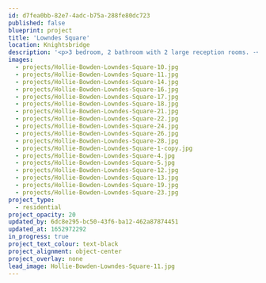 ```yaml
---
id: d7fea0bb-82e7-4adc-b75a-288fe80dc723
published: false
blueprint: project
title: 'Lowndes Square'
location: Knightsbridge
description: '<p>3 bedroom, 2 bathroom with 2 large reception rooms. -<em> completing Spring 2021</em></p>'
images:
  - projects/Hollie-Bowden-Lowndes-Square-10.jpg
  - projects/Hollie-Bowden-Lowndes-Square-11.jpg
  - projects/Hollie-Bowden-Lowndes-Square-14.jpg
  - projects/Hollie-Bowden-Lowndes-Square-16.jpg
  - projects/Hollie-Bowden-Lowndes-Square-17.jpg
  - projects/Hollie-Bowden-Lowndes-Square-18.jpg
  - projects/Hollie-Bowden-Lowndes-Square-21.jpg
  - projects/Hollie-Bowden-Lowndes-Square-22.jpg
  - projects/Hollie-Bowden-Lowndes-Square-24.jpg
  - projects/Hollie-Bowden-Lowndes-Square-26.jpg
  - projects/Hollie-Bowden-Lowndes-Square-28.jpg
  - projects/Hollie-Bowden-Lowndes-Square-1-copy.jpg
  - projects/Hollie-Bowden-Lowndes-Square-4.jpg
  - projects/Hollie-Bowden-Lowndes-Square-5.jpg
  - projects/Hollie-Bowden-Lowndes-Square-12.jpg
  - projects/Hollie-Bowden-Lowndes-Square-13.jpg
  - projects/Hollie-Bowden-Lowndes-Square-19.jpg
  - projects/Hollie-Bowden-Lowndes-Square-23.jpg
project_type:
  - residential
project_opacity: 20
updated_by: 6dc8e295-bc50-43f6-ba12-462a87874451
updated_at: 1652972292
in_progress: true
project_text_colour: text-black
project_alignment: object-center
project_overlay: none
lead_image: Hollie-Bowden-Lowndes-Square-11.jpg
---
```


